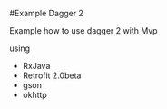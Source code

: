#Example Dagger 2


Example how to use dagger 2 with Mvp

using
- RxJava
- Retrofit 2.0beta
- gson
- okhttp